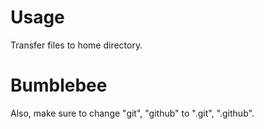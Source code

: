 # Usage
Transfer files to home directory.

# Bumblebee
Also, make sure to change "git", "github" to ".git", ".github".

